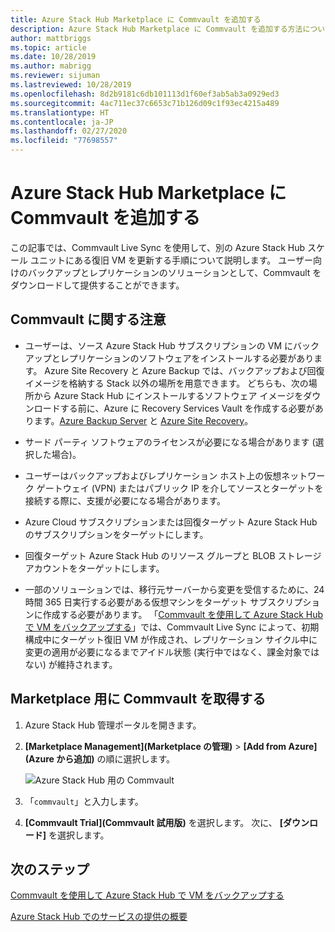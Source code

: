 ```yaml
---
title: Azure Stack Hub Marketplace に Commvault を追加する
description: Azure Stack Hub Marketplace に Commvault を追加する方法について説明します。
author: mattbriggs
ms.topic: article
ms.date: 10/28/2019
ms.author: mabrigg
ms.reviewer: sijuman
ms.lastreviewed: 10/28/2019
ms.openlocfilehash: 8d2b9181c6db101113d1f60ef3ab5ab3a0929ed3
ms.sourcegitcommit: 4ac711ec37c6653c71b126d09c1f93ec4215a489
ms.translationtype: HT
ms.contentlocale: ja-JP
ms.lasthandoff: 02/27/2020
ms.locfileid: "77698557"
---
```

# <a name="add-commvault-to-the-azure-stack-hub-marketplace"></a>Azure Stack Hub Marketplace に Commvault を追加する

この記事では、Commvault Live Sync を使用して、別の Azure Stack Hub スケール ユニットにある復旧 VM を更新する手順について説明します。 ユーザー向けのバックアップとレプリケーションのソリューションとして、Commvault をダウンロードして提供することができます。 

## <a name="notes-for-commvault"></a>Commvault に関する注意

- ユーザーは、ソース Azure Stack Hub サブスクリプションの VM にバックアップとレプリケーションのソフトウェアをインストールする必要があります。 Azure Site Recovery と Azure Backup では、バックアップおよび回復イメージを格納する Stack 以外の場所を用意できます。 どちらも、次の場所から Azure Stack Hub にインストールするソフトウェア イメージをダウンロードする前に、Azure に Recovery Services Vault を作成する必要があります。[Azure Backup Server](https://go.microsoft.com/fwLink/?LinkId=626082&clcid=0x0409) と [Azure Site Recovery](https://aka.ms/unifiedinstaller_eus)。  
    
- サード パーティ ソフトウェアのライセンスが必要になる場合があります (選択した場合)。
- ユーザーはバックアップおよびレプリケーション ホスト上の仮想ネットワーク ゲートウェイ (VPN) またはパブリック IP を介してソースとターゲットを接続する際に、支援が必要になる場合があります。
- Azure Cloud サブスクリプションまたは回復ターゲット Azure Stack Hub のサブスクリプションをターゲットにします。
- 回復ターゲット Azure Stack Hub のリソース グループと BLOB ストレージ アカウントをターゲットにします。
- 一部のソリューションでは、移行元サーバーから変更を受信するために、24 時間 365 日実行する必要がある仮想マシンをターゲット サブスクリプションに作成する必要があります。 「[Commvault を使用して Azure Stack Hub で VM をバックアップする](../user/azure-stack-network-howto-backup-commvault.md)」では、Commvault Live Sync によって、初期構成中にターゲット復旧 VM が作成され、レプリケーション サイクル中に変更の適用が必要になるまでアイドル状態 (実行中ではなく、課金対象ではない) が維持されます。


## <a name="get-commvault-for-your-marketplace"></a>Marketplace 用に Commvault を取得する

1. Azure Stack Hub 管理ポータルを開きます。
2. **[Marketplace Management]\(Marketplace の管理\)**  >  **[Add from Azure]\(Azure から追加\)** の順に選択します。

    ![Azure Stack Hub 用の Commvault](./media/azure-stack-network-offer-backup-commvault/get-commvault-for-marketplace.png)

3. 「`commvault`」と入力します。
4. **[Commvault Trial]\(Commvault 試用版\)** を選択します。 次に、 **[ダウンロード]** を選択します。


## <a name="next-steps"></a>次のステップ

[Commvault を使用して Azure Stack Hub で VM をバックアップする](../user/azure-stack-network-howto-backup-commvault.md)

[Azure Stack Hub でのサービスの提供の概要](service-plan-offer-subscription-overview.md)

